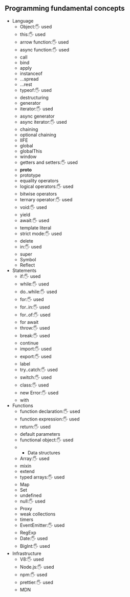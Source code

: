 ## Programming fundamental concepts

- Language
  - Object:🖐️ used
  - this:🖐️ used
  - arrow function:🖐️ used
  - async function:🖐️ used
  - call
  - bind
  - apply
  - instanceof
  - ...spread
  - ...rest
  - typeof:🖐️ used
  - destructuring
  - generator
  - iterator:🖐️ used
  - async generator
  - async iterator:🖐️ used
  - chaining
  - optional chaining
  - IIFE
  - global
  - globalThis
  - window
  - getters and setters:🖐️ used
  - __proto__
  - prototype
  - equality operators
  - logical operators:🖐️ used
  - bitwise operators
  - ternary operator:🖐️ used
  - void:🖐️ used
  - yield
  - await:🖐️ used
  - template literal
  - strict mode:🖐️ used
  - delete
  - in:🖐️ used
  - super
  - Symbol
  - Reflect
- Statements
  - if:🖐️ used
  - while:🖐️ used
  - do..while:🖐️ used
  - for:🖐️ used
  - for..in:🖐️ used
  - for..of:🖐️ used
  - for await
  - throw:🖐️ used
  - break:🖐️ used
  - continue
  - import:🖐️ used
  - export:🖐️ used
  - label
  - try..catch:🖐️ used
  - switch:🖐️ used
  - class:🖐️ used
  - new Error:🖐️ used
  - with
- Functions
  - function declaration:🖐️ used
  - function expression:🖐️ used
  - return:🖐️ used
  - default parameters
  - functional object:🖐️ used
  - - Data structures
  - Array:🖐️ used
  - mixin
  - extend
  - typed arrays:🖐️ used
  - Map
  - Set
  - undefined
  - null:🖐️ used
  - Proxy
  - weak collections
  - timers
  - EventEmitter:🖐️ used
  - RegExp
  - Date:🖐️ used
  - BigInt:🖐️ used
- Infrastructure
  - V8:🖐️ used
  - Node.js:🖐️ used
  - npm:🖐️ used
  - prettier:🖐️ used
  - MDN
